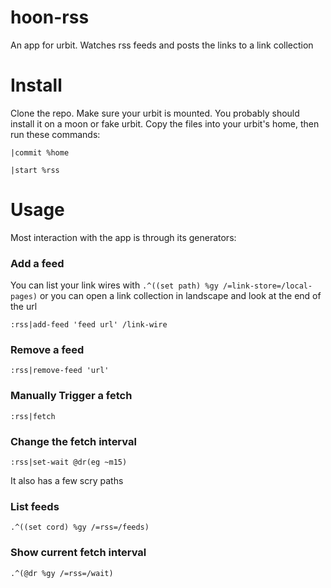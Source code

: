 # hoon-rss
An app for urbit. Watches rss feeds and posts the links to a link collection

# Install
Clone the repo. Make sure your urbit is mounted. You probably should install it on a moon or fake urbit. Copy the files into your urbit's home, then run these commands:

`|commit %home`

`|start %rss`

# Usage
Most interaction with the app is through its generators:

### Add a feed
You can list your link wires with `.^((set path) %gy /=link-store=/local-pages)` or you can open a link collection in landscape and look at the end of the url

`:rss|add-feed 'feed url' /link-wire`

### Remove a feed
`:rss|remove-feed 'url'`

### Manually Trigger a fetch
`:rss|fetch`

### Change the fetch interval
`:rss|set-wait @dr(eg ~m15)`

It also has a few scry paths

### List feeds
`.^((set cord) %gy /=rss=/feeds)`

### Show current fetch interval
`.^(@dr %gy /=rss=/wait)`
